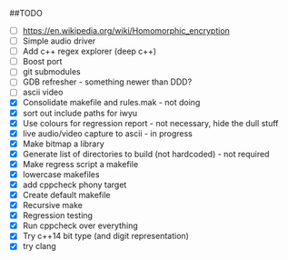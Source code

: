 ##TODO
- [ ] https://en.wikipedia.org/wiki/Homomorphic_encryption
- [ ] Simple audio driver
- [ ] Add c++ regex explorer (deep c++)
- [ ] Boost port
- [ ] git submodules
- [ ] GDB refresher - something newer than DDD?
- [ ] ascii video
- [x] Consolidate makefile and rules.mak - not doing
- [x] sort out include paths for iwyu
- [x] Use colours for regression report - not necessary, hide the dull stuff
- [x] live audio/video capture to ascii - in progress
- [x] Make bitmap a library
- [x] Generate list of directories to build (not hardcoded) - not required
- [x] Make regress script a makefile
- [x] lowercase makefiles 
- [x] add cppcheck phony target
- [x] Create default makefile
- [x] Recursive make
- [x] Regression testing
- [x] Run cppcheck over everything
- [x] Try c++14 bit type (and digit representation)
- [x] try clang
